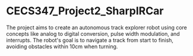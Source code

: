 # CECS347_Project2_SharpIRCar
The project aims to create an autonomous track explorer robot using core concepts like analog to digital conversion, pulse width modulation, and interrupts. The robot's goal is to navigate a track from start to finish, avoiding obstacles within 10cm when turning.
